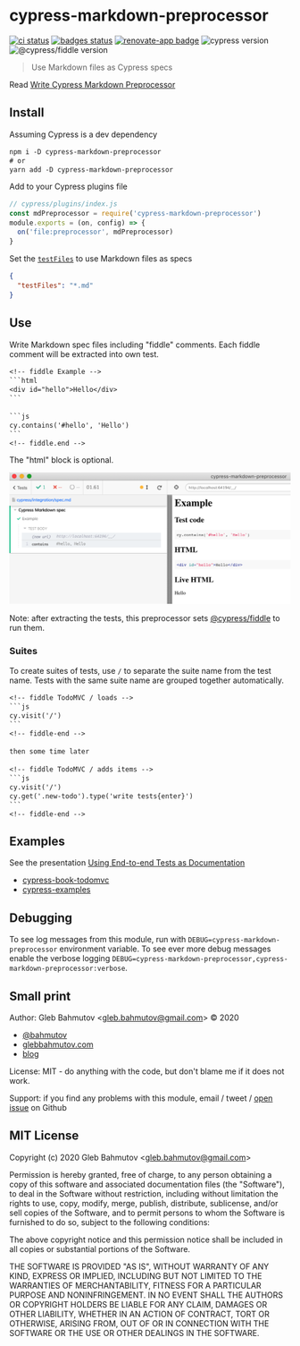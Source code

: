 # cypress-markdown-preprocessor
[![ci status][ci image]][ci url] [![badges status][badges image]][badges url] [![renovate-app badge][renovate-badge]][renovate-app] ![cypress version](https://img.shields.io/badge/cypress-8.3.0-brightgreen) ![@cypress/fiddle version](https://img.shields.io/badge/@cypress/fiddle-1.19.0-brightgreen)
> Use Markdown files as Cypress specs

Read [Write Cypress Markdown Preprocessor](https://glebbahmutov.com/blog/write-cypress-preprocessor/)

## Install

Assuming Cypress is a dev dependency

```
npm i -D cypress-markdown-preprocessor
# or
yarn add -D cypress-markdown-preprocessor
```

Add to your Cypress plugins file

```js
// cypress/plugins/index.js
const mdPreprocessor = require('cypress-markdown-preprocessor')
module.exports = (on, config) => {
  on('file:preprocessor', mdPreprocessor)
}
```

Set the [`testFiles`](https://on.cypress.io/configuration) to use Markdown files as specs

```json
{
  "testFiles": "*.md"
}
```

## Use

Write Markdown spec files including "fiddle" comments. Each fiddle comment will be extracted into own test.

    <!-- fiddle Example -->
    ```html
    <div id="hello">Hello</div>
    ```

    ```js
    cy.contains('#hello', 'Hello')
    ```
    <!-- fiddle.end -->

The "html" block is optional.

![Example test](images/example.png)

Note: after extracting the tests, this preprocessor sets [@cypress/fiddle](https://github.com/cypress-io/cypress-fiddle) to run them.

### Suites

To create suites of tests, use `/` to separate the suite name from the test name. Tests with the same suite name are grouped together automatically.

    <!-- fiddle TodoMVC / loads -->
    ```js
    cy.visit('/')
    ```
    <!-- fiddle-end -->

    then some time later

    <!-- fiddle TodoMVC / adds items -->
    ```js
    cy.visit('/')
    cy.get('.new-todo').type('write tests{enter}')
    ```
    <!-- fiddle-end -->

## Examples

See the presentation [Using End-to-end Tests as Documentation](https://slides.com/bahmutov/tests-are-docs)

- [cypress-book-todomvc](https://github.com/bahmutov/cypress-book-todomvc)
- [cypress-examples](https://github.com/bahmutov/cypress-examples)

## Debugging

To see log messages from this module, run with `DEBUG=cypress-markdown-preprocessor` environment variable. To see ever more debug messages enable the verbose logging `DEBUG=cypress-markdown-preprocessor,cypress-markdown-preprocessor:verbose`.

## Small print

Author: Gleb Bahmutov &lt;gleb.bahmutov@gmail.com&gt; &copy; 2020

- [@bahmutov](https://twitter.com/bahmutov)
- [glebbahmutov.com](https://glebbahmutov.com)
- [blog](https://glebbahmutov.com/blog)

License: MIT - do anything with the code, but don't blame me if it does not work.

Support: if you find any problems with this module, email / tweet /
[open issue](https://github.com/bahmutov/cypress-markdown-preprocessor/issues) on Github

## MIT License

Copyright (c) 2020 Gleb Bahmutov &lt;gleb.bahmutov@gmail.com&gt;

Permission is hereby granted, free of charge, to any person
obtaining a copy of this software and associated documentation
files (the "Software"), to deal in the Software without
restriction, including without limitation the rights to use,
copy, modify, merge, publish, distribute, sublicense, and/or sell
copies of the Software, and to permit persons to whom the
Software is furnished to do so, subject to the following
conditions:

The above copyright notice and this permission notice shall be
included in all copies or substantial portions of the Software.

THE SOFTWARE IS PROVIDED "AS IS", WITHOUT WARRANTY OF ANY KIND,
EXPRESS OR IMPLIED, INCLUDING BUT NOT LIMITED TO THE WARRANTIES
OF MERCHANTABILITY, FITNESS FOR A PARTICULAR PURPOSE AND
NONINFRINGEMENT. IN NO EVENT SHALL THE AUTHORS OR COPYRIGHT
HOLDERS BE LIABLE FOR ANY CLAIM, DAMAGES OR OTHER LIABILITY,
WHETHER IN AN ACTION OF CONTRACT, TORT OR OTHERWISE, ARISING
FROM, OUT OF OR IN CONNECTION WITH THE SOFTWARE OR THE USE OR
OTHER DEALINGS IN THE SOFTWARE.

[ci image]: https://github.com/bahmutov/cypress-markdown-preprocessor/workflows/ci/badge.svg?branch=main
[ci url]: https://github.com/bahmutov/cypress-markdown-preprocessor/actions
[badges image]: https://github.com/bahmutov/cypress-markdown-preprocessor/workflows/badges/badge.svg?branch=main
[badges url]: https://github.com/bahmutov/cypress-markdown-preprocessor/actions
[renovate-badge]: https://img.shields.io/badge/renovate-app-blue.svg
[renovate-app]: https://renovateapp.com/
